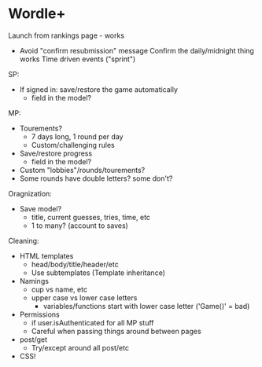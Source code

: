# Wordle+

Launch from rankings page - works
- Avoid "confirm resubmission" message
Confirm the daily/midnight thing works
Time driven events ("sprint")

SP:
- If signed in: save/restore the game automatically
    - field in the model?

MP:
- Tourements?
    - 7 days long, 1 round per day
    - Custom/challenging rules
- Save/restore progress
    - field in the model?
- Custom "lobbies"/rounds/tourements?
- Some rounds have double letters? some don't?

Oragnization:
- Save model?
    - title, current guesses, tries, time, etc
    - 1 to many? (account to saves)

Cleaning:
- HTML templates
    - head/body/title/header/etc
    - Use subtemplates (Template inheritance)
- Namings
    - cup vs name, etc
    - upper case vs lower case letters
        - variables/functions start with lower case letter ('Game()' = bad)
- Permissions
    - if user.isAuthenticated for all MP stuff
    - Careful when passing things around between pages
- post/get
    - Try/except around all post/etc
- CSS!